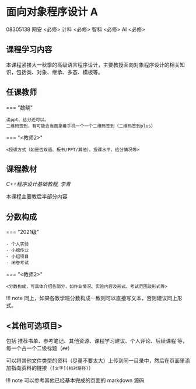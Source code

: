 # 面向对象程序设计 A
<div class="badges">
<span class="badge course-id-badge"> 08305138 </span>
<span class="badge compulsory-badge"> 网安 <必修></span>
<span class="badge compulsory-badge"> 计科 <必修></span>
<span class="badge compulsory-badge"> 智科 <必修></span>
<span class="badge compulsory-badge"> AI <必修></span>
</div>

## 课程学习内容

本课程紧接大一秋季的高级语言程序设计，主要教授面向对象程序设计的相关知识，包括类、对象、继承、多态、模板等。


## 任课教师

=== "魏晓"

    读ppt、给分还可以。
    二维码签到，有可能会当面拿着手机一个一个二维码签到（二维码签到plus）

=== "<教师2>" 

    <授课方式（如是否双语、板书/PPT/其他）、授课水平、给分情况等>



## 课程教材

*C++程序设计基础教程, 李青*

本课程主要教后半部分内容

## 分数构成

=== "2021级"

    - 个人实验
    - 小组作业
    - 小组项目
    - 闭卷考试

=== "<教师2>" 

    <分数构成，可具体介绍各部分，如作业情况、实验内容及形式、考试范围及形式等>

!!! note
    同上，如果各教学班分数构成一致则可以直接写文本，否则建议同上形式。

## <其他可选项目>

包括 推荐书单、参考笔记、其他资源、课程学习建议、个人评论、后续课程 等，每一个占一个二级标题（`##`）

可以将其他文件类型的资料（尽量不要太大）上传到同一目录中，然后在页面里添加指向资料的链接（`[文字](相对路径)`）

!!! note
    可以参考其他已经基本完成的页面的 markdown 源码